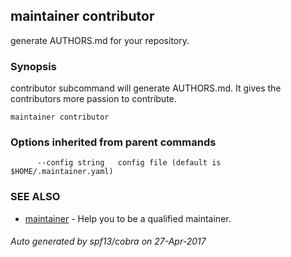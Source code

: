 ## maintainer contributor

generate AUTHORS.md for your repository.

### Synopsis


contributor subcommand will generate AUTHORS.md. It gives the contributors more 
passion to contribute.

```
maintainer contributor
```

### Options inherited from parent commands

```
      --config string   config file (default is $HOME/.maintainer.yaml)
```

### SEE ALSO
* [maintainer](maintainer.md)	 - Help you to be a qualified maintainer.

###### Auto generated by spf13/cobra on 27-Apr-2017
